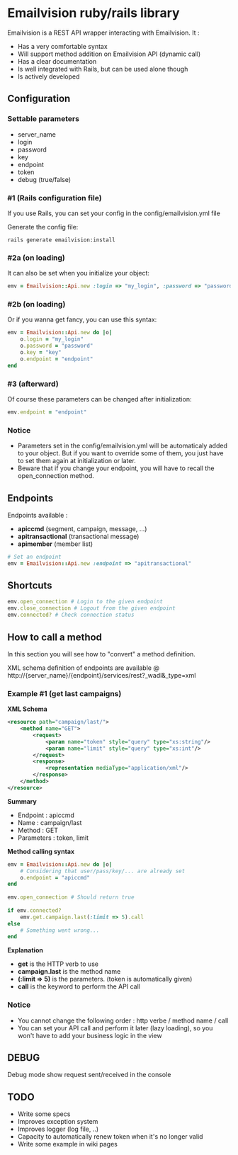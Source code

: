 Emailvision ruby/rails library
==============================

Emailvision is a REST API wrapper interacting with Emailvision. It :

* Has a very comfortable syntax
* Will support method addition on Emailvision API (dynamic call)
* Has a clear documentation
* Is well integrated with Rails, but can be used alone though
* Is actively developed

Configuration
-------------

### Settable parameters
 * server_name
 * login
 * password
 * key
 * endpoint
 * token
 * debug (true/false)

### #1 (Rails configuration file)
If you use Rails, you can set your config in the config/emailvision.yml file

Generate the config file:

```
rails generate emailvision:install
```

### #2a (on loading)
It can also be set when you initialize your object:

```ruby
emv = Emailvision::Api.new :login => "my_login", :password => "password", :key => "key", :endpoint => "endpoint"
```

### #2b (on loading)
Or if you wanna get fancy, you can use this syntax:

```ruby
emv = Emailvision::Api.new do |o|
	o.login = "my_login"
	o.password = "password"
	o.key = "key"
	o.endpoint = "endpoint"
end
```

### #3 (afterward)
Of course these parameters can be changed after initialization:

```ruby
emv.endpoint = "endpoint"
```

### Notice
 * Parameters set in the config/emailvision.yml will be automaticaly added to your object.
   But if you want to override some of them, you just have to set them again at initialization or later.
 * Beware that if you change your endpoint, you will have to recall the open_connection method.


Endpoints
---------

Endpoints available :

 * <b>apiccmd</b> (segment, campaign, message, ...)
 * <b>apitransactional</b> (transactional message)
 * <b>apimember</b> (member list)

```ruby
# Set an endpoint
emv = Emailvision::Api.new :endpoint => "apitransactional"
```
 
Shortcuts
---------

```ruby
emv.open_connection # Login to the given endpoint
emv.close_connection # Logout from the given endpoint
emv.connected? # Check connection status
```

How to call a method
--------------------

In this section you will see how to "convert" a method definition.

XML schema definition of endpoints are available @ http://{server_name}/{endpoint}/services/rest?_wadl&_type=xml

### Example #1 (get last campaigns)

<b>XML Schema</b>

```xml
<resource path="campaign/last/">
	<method name="GET">
		<request>
			<param name="token" style="query" type="xs:string"/>
			<param name="limit" style="query" type="xs:int"/>
		</request>
		<response>
			<representation mediaType="application/xml"/>
		</response>
	</method>
</resource>
```

<b>Summary</b>

 * Endpoint : apiccmd
 * Name : campaign/last
 * Method : GET
 * Parameters : token, limit

<b>Method calling syntax</b>

```ruby
emv = Emailvision::Api.new do |o|
	# Considering that user/pass/key/... are already set
	o.endpoint = "apiccmd"
end
 
emv.open_connection # Should return true
 
if emv.connected?
	emv.get.campaign.last(:limit => 5).call
else
	# Something went wrong...
end
```

<b>Explanation</b>

 * <b>get</b> is the HTTP verb to use
 * <b>campaign.last</b> is the method name
 * <b>(:limit => 5)</b> is the parameters. (token is automatically given)
 * <b>call</b> is the keyword to perform the API call
 
### Notice

 * You cannot change the following order : http verbe / method name / call
 * You can set your API call and perform it later (lazy loading),
   so you won't have to add your business logic in the view
   
DEBUG   
-----

Debug mode show request sent/received in the console
   
TODO
----

 * Write some specs
 * Improves exception system
 * Improves logger (log file, ..)
 * Capacity to automatically renew token when it's no longer valid
 * Write some example in wiki pages
